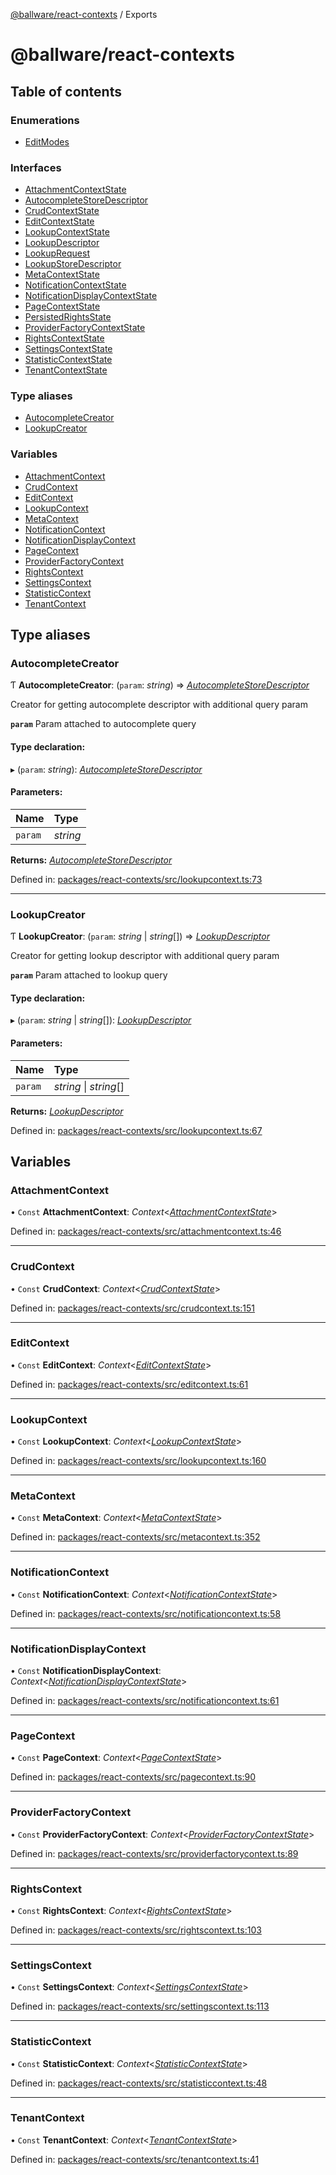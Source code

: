 [@ballware/react-contexts](README.md) / Exports

# @ballware/react-contexts

## Table of contents

### Enumerations

- [EditModes](enums/editmodes.md)

### Interfaces

- [AttachmentContextState](interfaces/attachmentcontextstate.md)
- [AutocompleteStoreDescriptor](interfaces/autocompletestoredescriptor.md)
- [CrudContextState](interfaces/crudcontextstate.md)
- [EditContextState](interfaces/editcontextstate.md)
- [LookupContextState](interfaces/lookupcontextstate.md)
- [LookupDescriptor](interfaces/lookupdescriptor.md)
- [LookupRequest](interfaces/lookuprequest.md)
- [LookupStoreDescriptor](interfaces/lookupstoredescriptor.md)
- [MetaContextState](interfaces/metacontextstate.md)
- [NotificationContextState](interfaces/notificationcontextstate.md)
- [NotificationDisplayContextState](interfaces/notificationdisplaycontextstate.md)
- [PageContextState](interfaces/pagecontextstate.md)
- [PersistedRightsState](interfaces/persistedrightsstate.md)
- [ProviderFactoryContextState](interfaces/providerfactorycontextstate.md)
- [RightsContextState](interfaces/rightscontextstate.md)
- [SettingsContextState](interfaces/settingscontextstate.md)
- [StatisticContextState](interfaces/statisticcontextstate.md)
- [TenantContextState](interfaces/tenantcontextstate.md)

### Type aliases

- [AutocompleteCreator](modules.md#autocompletecreator)
- [LookupCreator](modules.md#lookupcreator)

### Variables

- [AttachmentContext](modules.md#attachmentcontext)
- [CrudContext](modules.md#crudcontext)
- [EditContext](modules.md#editcontext)
- [LookupContext](modules.md#lookupcontext)
- [MetaContext](modules.md#metacontext)
- [NotificationContext](modules.md#notificationcontext)
- [NotificationDisplayContext](modules.md#notificationdisplaycontext)
- [PageContext](modules.md#pagecontext)
- [ProviderFactoryContext](modules.md#providerfactorycontext)
- [RightsContext](modules.md#rightscontext)
- [SettingsContext](modules.md#settingscontext)
- [StatisticContext](modules.md#statisticcontext)
- [TenantContext](modules.md#tenantcontext)

## Type aliases

### AutocompleteCreator

Ƭ **AutocompleteCreator**: (`param`: *string*) => [*AutocompleteStoreDescriptor*](interfaces/autocompletestoredescriptor.md)

Creator for getting autocomplete descriptor with additional query param

**`param`** Param attached to autocomplete query

#### Type declaration:

▸ (`param`: *string*): [*AutocompleteStoreDescriptor*](interfaces/autocompletestoredescriptor.md)

#### Parameters:

Name | Type |
:------ | :------ |
`param` | *string* |

**Returns:** [*AutocompleteStoreDescriptor*](interfaces/autocompletestoredescriptor.md)

Defined in: [packages/react-contexts/src/lookupcontext.ts:73](https://github.com/ballware/ballware-client/blob/e25f4ba/packages/react-contexts/src/lookupcontext.ts#L73)

___

### LookupCreator

Ƭ **LookupCreator**: (`param`: *string* \| *string*[]) => [*LookupDescriptor*](interfaces/lookupdescriptor.md)

Creator for getting lookup descriptor with additional query param

**`param`** Param attached to lookup query

#### Type declaration:

▸ (`param`: *string* \| *string*[]): [*LookupDescriptor*](interfaces/lookupdescriptor.md)

#### Parameters:

Name | Type |
:------ | :------ |
`param` | *string* \| *string*[] |

**Returns:** [*LookupDescriptor*](interfaces/lookupdescriptor.md)

Defined in: [packages/react-contexts/src/lookupcontext.ts:67](https://github.com/ballware/ballware-client/blob/e25f4ba/packages/react-contexts/src/lookupcontext.ts#L67)

## Variables

### AttachmentContext

• `Const` **AttachmentContext**: *Context*<[*AttachmentContextState*](interfaces/attachmentcontextstate.md)\>

Defined in: [packages/react-contexts/src/attachmentcontext.ts:46](https://github.com/ballware/ballware-client/blob/e25f4ba/packages/react-contexts/src/attachmentcontext.ts#L46)

___

### CrudContext

• `Const` **CrudContext**: *Context*<[*CrudContextState*](interfaces/crudcontextstate.md)\>

Defined in: [packages/react-contexts/src/crudcontext.ts:151](https://github.com/ballware/ballware-client/blob/e25f4ba/packages/react-contexts/src/crudcontext.ts#L151)

___

### EditContext

• `Const` **EditContext**: *Context*<[*EditContextState*](interfaces/editcontextstate.md)\>

Defined in: [packages/react-contexts/src/editcontext.ts:61](https://github.com/ballware/ballware-client/blob/e25f4ba/packages/react-contexts/src/editcontext.ts#L61)

___

### LookupContext

• `Const` **LookupContext**: *Context*<[*LookupContextState*](interfaces/lookupcontextstate.md)\>

Defined in: [packages/react-contexts/src/lookupcontext.ts:160](https://github.com/ballware/ballware-client/blob/e25f4ba/packages/react-contexts/src/lookupcontext.ts#L160)

___

### MetaContext

• `Const` **MetaContext**: *Context*<[*MetaContextState*](interfaces/metacontextstate.md)\>

Defined in: [packages/react-contexts/src/metacontext.ts:352](https://github.com/ballware/ballware-client/blob/e25f4ba/packages/react-contexts/src/metacontext.ts#L352)

___

### NotificationContext

• `Const` **NotificationContext**: *Context*<[*NotificationContextState*](interfaces/notificationcontextstate.md)\>

Defined in: [packages/react-contexts/src/notificationcontext.ts:58](https://github.com/ballware/ballware-client/blob/e25f4ba/packages/react-contexts/src/notificationcontext.ts#L58)

___

### NotificationDisplayContext

• `Const` **NotificationDisplayContext**: *Context*<[*NotificationDisplayContextState*](interfaces/notificationdisplaycontextstate.md)\>

Defined in: [packages/react-contexts/src/notificationcontext.ts:61](https://github.com/ballware/ballware-client/blob/e25f4ba/packages/react-contexts/src/notificationcontext.ts#L61)

___

### PageContext

• `Const` **PageContext**: *Context*<[*PageContextState*](interfaces/pagecontextstate.md)\>

Defined in: [packages/react-contexts/src/pagecontext.ts:90](https://github.com/ballware/ballware-client/blob/e25f4ba/packages/react-contexts/src/pagecontext.ts#L90)

___

### ProviderFactoryContext

• `Const` **ProviderFactoryContext**: *Context*<[*ProviderFactoryContextState*](interfaces/providerfactorycontextstate.md)\>

Defined in: [packages/react-contexts/src/providerfactorycontext.ts:89](https://github.com/ballware/ballware-client/blob/e25f4ba/packages/react-contexts/src/providerfactorycontext.ts#L89)

___

### RightsContext

• `Const` **RightsContext**: *Context*<[*RightsContextState*](interfaces/rightscontextstate.md)\>

Defined in: [packages/react-contexts/src/rightscontext.ts:103](https://github.com/ballware/ballware-client/blob/e25f4ba/packages/react-contexts/src/rightscontext.ts#L103)

___

### SettingsContext

• `Const` **SettingsContext**: *Context*<[*SettingsContextState*](interfaces/settingscontextstate.md)\>

Defined in: [packages/react-contexts/src/settingscontext.ts:113](https://github.com/ballware/ballware-client/blob/e25f4ba/packages/react-contexts/src/settingscontext.ts#L113)

___

### StatisticContext

• `Const` **StatisticContext**: *Context*<[*StatisticContextState*](interfaces/statisticcontextstate.md)\>

Defined in: [packages/react-contexts/src/statisticcontext.ts:48](https://github.com/ballware/ballware-client/blob/e25f4ba/packages/react-contexts/src/statisticcontext.ts#L48)

___

### TenantContext

• `Const` **TenantContext**: *Context*<[*TenantContextState*](interfaces/tenantcontextstate.md)\>

Defined in: [packages/react-contexts/src/tenantcontext.ts:41](https://github.com/ballware/ballware-client/blob/e25f4ba/packages/react-contexts/src/tenantcontext.ts#L41)
